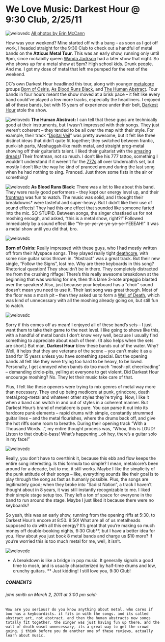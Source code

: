 # We Love Music: Darkest Hour @ 9:30 Club, 2/25/11
![welovedc](/content/images/.jpg "Atticus Tour @ 9:30 Club")
[All photos by Erin McCann](http://www.flickr.com/photos/erin_m/sets/72157626154004786/with/5480726223/)

How was your weekend? Mine started off with a bang – as soon as I got off work, I headed straight for the 9:30 Club to check out a handful of metal bands on the **Atticus Metal Tour**. This was an early show, running only until 9pm, since rockabilly queen [Wanda Jackson](http://www.wandajackson.com/) had a later show that night. So who shows up for a metal show at 5pm? High school kids. Drunk people. And me. I got my dose of metal that left me pumped for the rest of the weekend.

DC’s own Darkest Hour headlined this tour, along with younger [metalcore](http://en.wikipedia.org/wiki/Metalcore) groups [Born of Osiris](http://www.myspace.com/bornofosiris), [As Blood Runs Black](http://www.myspace.com/asbloodrunsblack), and [The Human Abstract](http://www.myspace.com/thehumanabstract). Four bands in four hours meant the show moved at a brisk pace – it felt like every band could’ve played a few more tracks, especially the headliners. I enjoyed all of these bands, but with 15 years of experience under their belt, [Darkest Hour](http://darkesthour.info/) stole the show.

![welovedc](/content/images/5480715969_210fe5e12a_o.jpg "Atticus Tour @ 9:30 Club")
**The Human Abstract:** I can tell that these guys are technically good at their instruments, but I wasn’t impressed with their songs. They just weren’t coherent – they tended to be all over the map with their style. For example, their track “[Digital Veil](http://www.metalunderground.com/news/details.cfm?newsid=65699)” was pretty awesome, but it felt like three distinct ideas that didn’t quite fit together; they switched between frantic, punk-ish parts, Meshuggah-like math metal, and straight prog-metal showing off their guitarist’s talent. I liked their guitarist with the [amazing dreads](http://www.flickr.com/photos/erin_m/5480716953/in/set-72157626154004786/)! Their frontman, not so much. I don’t like his 777 tattoo, something I wouldn’t understand if it weren’t for the [777s](http://en.wikipedia.org/wiki/777_%28number%29) all over Underoath’s set, but mostly I don’t like the way he kind of pranced around during the last song when he had nothing to sing. Pranced. Just throw some fists in the air or something!

![welovedc](/content/images/5481319406_66cb59411d_o.jpg "Atticus Tour @ 9:30 Club")
**As Blood Runs Black:** There was a lot to like about this band. They were really good performers – they kept our energy level up, and their [frontman](http://www.flickr.com/photos/erin_m/5480718431/in/set-72157626154004786/) was fun to watch. The music was solid, and I thought their breakdowns* were tasteful and super-heavy. But I didn’t like their use of sound effects! They had this one effect that sounded like someone farted into the mic. SO STUPID. Between songs, the singer chastised us for not moshing enough, and asked, “this is a metal show, right?!” Followed immediately by a sound effect like “Ye-ye-ye-ye-ye-ye-ye-YEEEAH!” It was a metal show until you did that, bro.

![welovedc](/content/images/5480726223_0a4bb1193e_o.jpg "Atticus Tour @ 9:30 Club")

**Born of Osiris:** Really impressed with these guys, who I had mostly written off from their Myspace songs. They played really tight [deathcore](http://en.wikipedia.org/wiki/Deathcore), with some nice guitar solos thrown in. “Abstract” was a great track. But their new single, “Follow the Signs”, lost me. Why are there keyboards in this song? Rhetorical question! They shouldn’t be in there. They completely distracted me from the crushing riffage! There’s this really awesome breakdown at the beginning that was working for me, then this lame 3-note arpeggio blasted over the speakers! Also, just because your keyboard has a “choir” sound doesn’t mean you need to use it. Their last song was great though. Most of the floor was a mosh pit – then they asked us to form a [Wall of Death](http://www.flickr.com/photos/erin_m/5480721019/in/set-72157626154004786/), which was kind of unnecessary with all the moshing already going on, but still fun to watch.

![welovedc](/content/images/5480768119_7773c2b837_o.jpg "Atticus Tour @ 9:30 Club")

Sorry if this comes off as mean! I enjoyed all of these band’s sets – I just want them to take their game to the next level. I like going to shows like this, with a handful of metal bands I don’t know very well, because I usually find something to appreciate about each of them. (It also helps when the sets are short.) But man, **Darkest Hour** blew these bands out of the water. Why? Well, it helps that they are veterans of the scene – you can’t make it as a band for 15 years unless you have something special. But the opening bands all felt like they were trying too hard to be heavy, to be loved. Personally, I get annoyed when bands do too much “mosh-pit cheerleading” – demanding circle-pits, yelling at everyone to get violent. Did Darkest Hour encourage moshing? No. They let their music take care of that.

Plus, I felt like these openers were trying to mix genres of metal way more than necessary. They end up being mediocre at punk, grindcore, death metal,prog-metal and whatever other styles they’re trying. Now, I like it when a band can switch in and out of styles in a coherent manner. But Darkest Hour’s brand of metalcore is pure. You can parse it out into its hardcore punk elements – rapid drums with simple, constantly strummed guitar lines – and the metal flourishes, where the drums back off, and give the hot riffs some room to breathe. During their opening track “With a Thousand Words…”, my entire thought process was, “Whoa, this is LOUD! Listen to that double-bass! What’s happening…oh hey, there’s a guitar solo in my face!”

![welovedc](/content/images/5480765705_a576e6233b_o.jpg "Atticus Tour @ 9:30 Club")

Really, you don’t have to overthink it, because this ebb and flow keeps the entire song interesting. Is this formula too simple? I mean, metalcore’s been around for a decade, but to me, it still works. Maybe I like the simplicity of the punk attitude of their songs – like, everything sounds like their goal is to play through the song as fast as humanly possible. Plus, the songs are legitimately good; when they broke into “Sadist Nation”, a track I haven’t thought about in 8 years, it was still instantly recognizable to me. I liked their simple stage setup too. They left a ton of space for everyone in the band to run around the stage. Maybe I just liked it because there were no keyboards?

So yeah, this was an early show, running from the opening riffs at 5:30, to Darkest Hour’s encore at 8:50. 8:50! What are all of us metalheads supposed to do with all this energy? It’s great that you’re making so much money off double-booking nights, 9:30 Club**, but I have a better idea for you. How about you just book 8 metal bands and charge us $10 more? If you’re worried this is too much metal for me, well, it isn’t.

![welovedc](/content/images/5481367164_5bd03cbe9f_o.jpg "Atticus Tour @ 9:30 Club")

* A breakdown is like a bridge in pop music. It generally signals a good time to mosh, and is usually characterized by half-time drums and low, crunchy guitars.
** Just kidding! I still love you, 9:30 Club!

##### COMMENTS
###### john smith on March 2, 2011 at 3:00 pm said:
    Wow are you serious? do you know anything about metal. who cares if boo has a keyboardists. it fits in with the songs. and its called abstract art, not abstract. and then the human abstracts new songs totally fit together. the singer was just having fun up there. and the wall of death wasnt unnecessary, its a great way to get the crowd going. i think before you do another one of these reviews, actually learn about music.